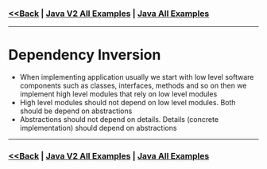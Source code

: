 ### [<<Back](../README.md) | [Java V2 All Examples](https://github.com/avinashbabudonthu/java/blob/master/java-v2/README.md) | [Java All Examples](https://github.com/avinashbabudonthu/java/blob/master/README.md)
------
# Dependency Inversion
* When implementing application usually we start with low level software components such as classes, interfaces, methods and so on then we implement high level modules that rely on low level modules
* High level modules should not depend on low level modules. Both should be depend on abstractions
* Abstractions should not depend on details. Details (concrete implementation) should depend on abstractions
------
### [<<Back](../README.md) | [Java V2 All Examples](https://github.com/avinashbabudonthu/java/blob/master/java-v2/README.md) | [Java All Examples](https://github.com/avinashbabudonthu/java/blob/master/README.md)